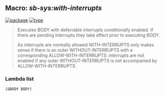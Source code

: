 ## Macro: ***sb-sys:with-interrupts***
[![package](https://img.shields.io/badge/Package-SB--SYS-5f9ea0.svg?style=social&colorA=999999)](../) [![type](https://img.shields.io/badge/Type-Macro-5f9ea0.svg?style=social&colorA=999999)](../#macro) 

> Executes BODY with deferrable interrupts conditionally enabled. If there
> are pending interrupts they take effect prior to executing BODY.
> 
> As interrupts are normally allowed WITH-INTERRUPTS only makes sense if there
> is an outer WITHOUT-INTERRUPTS with a corresponding ALLOW-WITH-INTERRUPTS:
> interrupts are not enabled if any outer WITHOUT-INTERRUPTS is not accompanied
> by ALLOW-WITH-INTERRUPTS.

### Lambda list
```
(&BODY BODY)
```
